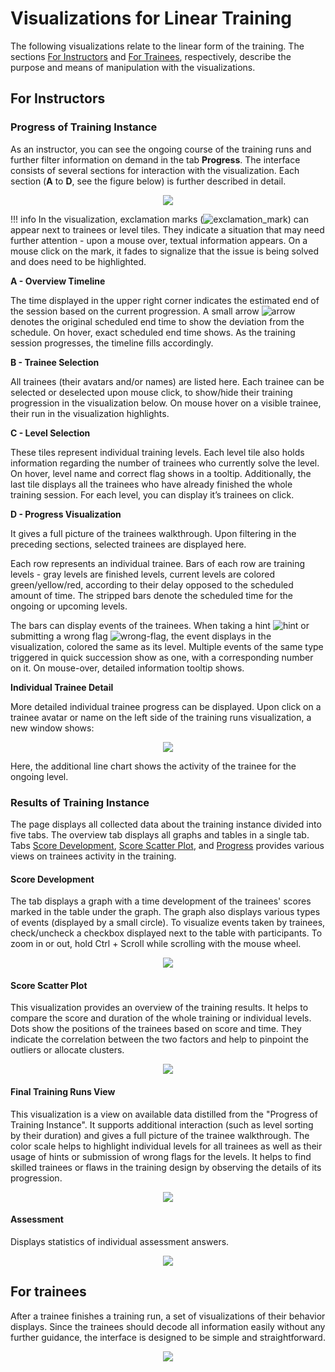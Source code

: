 # Visualizations for Linear Training

The following visualizations relate to the linear form of the training. The sections [For Instructors](#for-instructors) and [For Trainees](#for-trainees), respectively, describe the purpose and means of manipulation with the visualizations.

## For Instructors

### Progress of Training Instance 

As an instructor, you can see the ongoing course of the training runs and further filter information on demand in the tab **Progress**. The interface consists of several sections for interaction with the visualization. Each section (**A** to **D**, see the figure below) is further described in detail.

<p align="center">
  <img src="../../../../../img/user-guide-basic/training-agenda/visualizations/linear-training-visualizations/TI-progress.png">
</p>

!!! info
    In the visualization, exclamation marks (![exclamation_mark](../../../../../img/user-guide-basic/training-agenda/visualizations/linear-training-visualizations/exclamation.png)) can appear next to trainees or level tiles. They indicate a situation that may need further attention - upon a mouse over, textual information appears. On a mouse click on the mark, it fades to signalize that the issue is being solved and does need to be highlighted.

**A - Overview Timeline**

 The time displayed in the upper right corner indicates the estimated end of the session based on the current progression. A small arrow ![arrow](../../../../../img/user-guide-basic/training-agenda/visualizations/linear-training-visualizations/arrow.png) denotes the original scheduled end time to show the deviation from the schedule. On hover, exact scheduled end time shows. As the training session progresses, the timeline fills accordingly.

**B - Trainee Selection**

All trainees (their avatars and/or names) are listed here. Each trainee can be selected or deselected upon mouse click, to show/hide their training progression in the visualization below. On mouse hover on a visible trainee, their run  in the visualization highlights. 

[//]: <> (Above the grid is a text summary with the number of all trainees and the number of those currently displayed in the visualization. On click on the corresponding text on the right, all trainees show or hide accordingly.)

**C - Level Selection**

These tiles represent individual training levels. Each level tile also holds information regarding the number of trainees who currently solve the level. On hover, level name and correct flag shows in a tooltip. Additionally, the last tile displays all the trainees who have already finished the whole training session. For each level, you can display it’s trainees on click.

**D - Progress Visualization**

It gives a full picture of the trainees walkthrough. Upon filtering in the preceding sections, selected trainees are displayed here. 

Each row represents an individual trainee. Bars of each row are training levels - gray levels are finished levels, current levels are colored green/yellow/red, according to their delay opposed to the scheduled amount of time. The stripped bars denote the scheduled time for the ongoing or upcoming levels.

The bars can display events of the trainees. When taking a hint ![hint](../../../../../img/user-guide-basic/training-agenda/visualizations/linear-training-visualizations/hint.png) or submitting a wrong flag ![wrong-flag](../../../../../img/user-guide-basic/training-agenda/visualizations/linear-training-visualizations/flag.png), the event displays in the visualization, colored the same as its level. Multiple events of the same type triggered in quick succession show as one, with a corresponding number on it. On mouse-over, detailed information tooltip shows.

**Individual Trainee Detail**

More detailed individual trainee progress can be displayed. Upon click on a trainee avatar or name on the left side of the training runs visualization, a new window shows:

<p align="center">
  <img src="../../../../../img/user-guide-basic/training-agenda/visualizations/linear-training-visualizations/progress-detail.png">
</p>

Here, the additional line chart shows the activity of the trainee for the ongoing level.

### Results of Training Instance 

The page displays all collected data about the training instance divided into five tabs. The overview tab displays all graphs and tables in a single tab. Tabs [Score Development](#score-development), [Score Scatter Plot](#score-scatter-plot), and [Progress](#progress) provides various views on trainees activity in the training.

#### Score Development 

The tab displays a graph with a time development of the trainees' scores marked in the table under the graph. The graph also displays various types of events (displayed by a small circle). To visualize events taken by trainees, check/uncheck a checkbox displayed next to the table with participants. To zoom in or out, hold Ctrl + Scroll while scrolling with the mouse wheel.

<p align="center">
  <img src="../../../../../img/user-guide-basic/training-agenda/visualizations/linear-training-visualizations/TI-score-dev.jpg">
</p>

#### Score Scatter Plot 

This visualization provides an overview of the training results. It helps to compare the score and duration of the whole training or individual levels. Dots show the positions of the trainees based on score and time. They indicate the correlation between the two factors and help to pinpoint the outliers or allocate clusters.


<p align="center">
  <img src="../../../../../img/user-guide-basic/training-agenda/visualizations/linear-training-visualizations/TI-score-scatter.png">
</p>

#### Final Training Runs View

This visualization is a view on available data distilled from the "Progress of Training Instance". It supports additional interaction (such as level sorting by their duration) and gives a full picture of the trainee walkthrough. The color scale helps to highlight individual levels for all trainees as well as their usage of hints or submission of wrong flags for the levels. It helps to find skilled trainees or flaws in the training design by observing the details of its progression.

<p align="center">
  <img src="../../../../../img/user-guide-basic/training-agenda/visualizations/linear-training-visualizations/TI-score-progress.jpg">
</p>


#### Assessment
Displays statistics of individual assessment answers.
 
<p align="center">
  <img src="../../../../../img/user-guide-basic/training-agenda/visualizations/linear-training-visualizations/TI-assessment.png">
</p>

## For trainees

After a trainee finishes a training run, a set of visualizations of their behavior displays. Since the trainees should decode all information easily without any further guidance, the interface is designed to be simple and straightforward.

<p align="center">
  <img src="../../../../../img/user-guide-basic/training-agenda/visualizations/linear-training-visualizations/TR-results.jpg">
</p>
